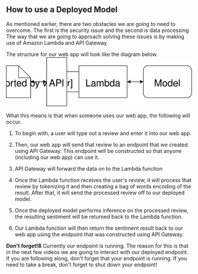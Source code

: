 How to use a Deployed Model
---

As mentioned earlier, there are two obstacles we are going to need to overcome. The first is the security issue and the second is data processing. The way that we are going to approach solving these issues is by making use of Amazon Lambda and API Gateway.

The structure for our web app will look like the diagram below.
![](./Images/web-app.svg)

What this means is that when someone uses our web app, the following will occur.

1. To begin with, a user will type out a review and enter it into our web app.

2. Then, our web app will send that review to an endpoint that we created using API Gateway. This endpoint will be constructed so that anyone (including our web app) can use it.

3. API Gateway will forward the data on to the Lambda function

4. Once the Lambda function receives the user's review, it will process that review by tokenizing it and then creating a bag of words encoding of the result. After that, it will send the processed review off to our deployed model.

5. Once the deployed model performs inference on the processed review, the resulting sentiment will be returned back to the Lambda function.

6. Our Lambda function will then return the sentiment result back to our web app using the endpoint that was constructed using API Gateway.

**Don't forget!8**
Currently our endpoint is running. The reason for this is that in the next few videos we are going to interact with our deployed endpoint. If you are following along, don't forget that your endpoint is running. If you need to take a break, don't forget to shut down your endpoint!
